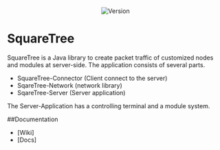 <div align="center">
<br/>
  <p>
    <img src="https://img.shields.io/static/v1?label=Version&message=Alpha-1.0.0&color=12c970&logoColor=white" alt="Version" />
	<br>
	</p>
  </p>
</div>

# SquareTree
SquareTree is a Java library to create packet traffic of customized nodes and modules at server-side.
The application consists of several parts.
* SquareTree-Connector (Client connect to the server)
* SqareTree-Network (network library)
* SqareTree-Server (Server application)

The Server-Application has a controlling terminal and a module system.

##Documentation
* [Wiki]
* [Docs]

